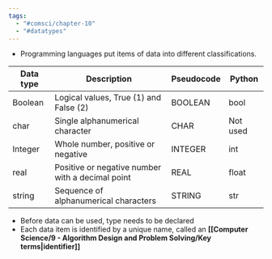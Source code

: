 ```yaml
---
tags:
  - "#comsci/chapter-10"
  - "#datatypes"
---
```

- Programming languages put items of data into different classifications. 

| Data type | Description | Pseudocode | Python |
| ---- | ---- | ---- | ---- |
| Boolean | Logical values, True (1) and False (2) | BOOLEAN | bool |
| char | Single alphanumerical character | CHAR | Not used |
| Integer | Whole number, positive or negative | INTEGER | int |
| real | Positive or negative number with a decimal point | REAL | float |
| string | Sequence of alphanumerical characters | STRING | str |

- Before data can be used, type needs to be declared
- Each data item is identified by a unique name, called an **[[Computer Science/9 - Algorithm Design and Problem Solving/Key terms|identifier]]**